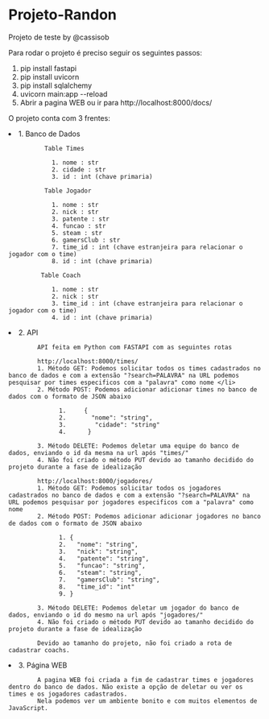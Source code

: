 # Projeto-Randon

Projeto de teste by @cassisob

Para rodar o projeto é preciso seguir os seguintes passos:

1. pip install fastapi
2. pip install uvicorn
3. pip install sqlalchemy
4. uvicorn main:app --reload
5. Abrir a pagina WEB ou ir para http://localhost:8000/docs/

O projeto conta com 3 frentes:
    <li>1. Banco de Dados</li>
      
              Table Times

                1. nome : str
                2. cidade : str
                3. id : int (chave primaria)

              Table Jogador

                1. nome : str
                2. nick : str
                3. patente : str
                4. funcao : str
                5. steam : str
                6. gamersClub : str
                7. time_id : int (chave estranjeira para relacionar o jogador com o time)
                8. id : int (chave primaria)

             Table Coach

                1. nome : str
                2. nick : str
                3. time_id : int (chave estranjeira para relacionar o jogador com o time)
                4. id : int (chave primaria)
    
   
   <li> 2. API </pi>
   
            API feita em Python com FASTAPI com as seguintes rotas
                
            http://localhost:8000/times/
            1. Método GET: Podemos solicitar todos os times cadastrados no banco de dados e com a extensão "?search=PALAVRA" na URL podemos pesquisar por times especificos com a "palavra" como nome </li>
            2. Método POST: Podemos adicionar adicionar times no banco de dados com o formato de JSON abaixo

                  1.     {
                  2.       "nome": "string",
                  3.        "cidade": "string"
                  4.      }

            3. Método DELETE: Podemos deletar uma equipe do banco de dados, enviando o id da mesma na url após "times/"
            4. Não foi criado o método PUT devido ao tamanho decidido do projeto durante a fase de idealização 
             
            http://localhost:8000/jogadores/
            1. Método GET: Podemos solicitar todos os jogadores cadastrados no banco de dados e com a extensão "?search=PALAVRA" na URL podemos pesquisar por jogadores especificos com a "palavra" como nome
            2. Método POST: Podemos adicionar adicionar jogadores no banco de dados com o formato de JSON abaixo

                  1. {
                  2.   "nome": "string",
                  3.   "nick": "string",
                  4.   "patente": "string",
                  5.   "funcao": "string",
                  6.   "steam": "string",
                  7.   "gamersClub": "string",
                  8.   "time_id": "int"
                  9. }

            3. Método DELETE: Podemos deletar um jogador do banco de dados, enviando o id do mesmo na url após "jogadores/"
            4. Não foi criado o método PUT devido ao tamanho decidido do projeto durante a fase de idealização 
            
            Devido ao tamanho do projeto, não foi criado a rota de cadastrar coachs.
    
  <li> 3. Página WEB </li>
              
            A pagina WEB foi criada a fim de cadastrar times e jogadores dentro do banco de dados. Não existe a opção de deletar ou ver os times e os jogadores cadastrados.
            Nela podemos ver um ambiente bonito e com muitos elementos de JavaScript.
                
